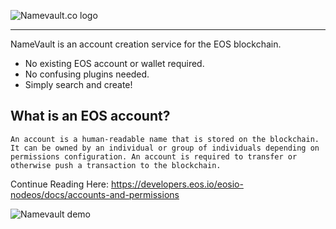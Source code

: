![Namevault.co logo](https://raw.githubusercontent.com/zachalam/namevault.co/master/nv-react/src/images/logo.png)
___
NameVault is an account creation service for the EOS blockchain. 

- No existing EOS account or wallet required.
- No confusing plugins needed.
- Simply search and create!


## What is an EOS account?
```
An account is a human-readable name that is stored on the blockchain. It can be owned by an individual or group of individuals depending on permissions configuration. An account is required to transfer or otherwise push a transaction to the blockchain.
```
Continue Reading Here: https://developers.eos.io/eosio-nodeos/docs/accounts-and-permissions

![Namevault demo](https://media.giphy.com/media/AF2L8BBJ4kGRfYgffg/giphy.gif)